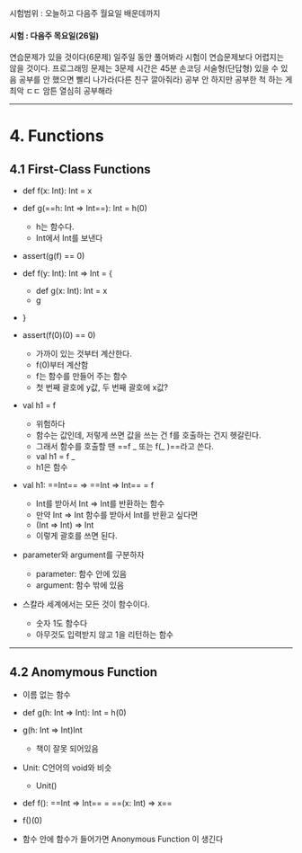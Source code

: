 시험범위 : 오늘하고 다음주 월요일 배운데까지
#### 시험 : 다음주 목요일(26일)

연습문제가 있을 것이다(6문제)
일주일 동안 풀어봐라
시험이 연습문제보다 어렵지는 않을 것이다.
프로그래밍 문제는 3문제 시간은 45분 손코딩
서술형(단답형) 있을 수 있음
공부를 안 했으면 빨리 나가라(다른 친구 깔아줘라)
공부 안 하지만 공부한 척 하는 게 최악 ㄷㄷ
암튼 열심히 공부해라

---
# 4. Functions
## 4.1 First-Class Functions
- def f(x: Int): Int = x
- def g(==h: Int => Int==): Int = h(0)
	- h는 함수다.
	- Int에서 Int를 보낸다
- assert(g(f) == 0)

- def f(y: Int): Int => Int = {
	- def g(x: Int): Int = x
	- g
- }
- assert(f(0)(0) == 0)
	- 가까이 있는 것부터 계산한다.
	- f(0)부터 계산함
	- f는 함수를 만들어 주는 함수
	- 첫 번째 괄호에 y값, 두 번째 괄호에 x값?

- val h1 = f
	- 위험하다
	- 함수는 값인데, 저렇게 쓰면 값을 쓰는 건 f를 호출하는 건지 헷갈린다.
	- 그래서 함수를 호출할 땐 ==f _ 또는 f(_ )==라고 쓴다.
	- val h1 = f _
	- h1은 함수

- val h1: ==Int== => ==Int => Int== = f
	- Int를 받아서 Int => Int를 반환하는 함수
	- 만약 Int => Int 함수를 받아서 Int를 반환고 싶다면
	- (Int => Int) => Int
	- 이렇게 괄호를 쓰면 된다.

- parameter와 argument를 구분하자
	- parameter: 함수 안에 있음 
	- argument: 함수 밖에 있음 

- 스칼라 세계에서는 모든 것이 함수이다.
	- 숫자 1도 함수다
	- 아무것도 입력받지 않고 1을 리턴하는 함수

---
## 4.2 Anomymous Function
- 이름 없는 함수
- def g(h: Int => Int): Int = h(0)
- g(h: Int => Int)Int
	- 책이 잘못 되어있음

- Unit: C언어의 void와 비슷
	- Unit()

- def f(): ==Int => Int== = ==(x: Int) => x== 
- f()(0)
- 함수 안에 함수가 들어가면 Anonymous Function 이 생긴다